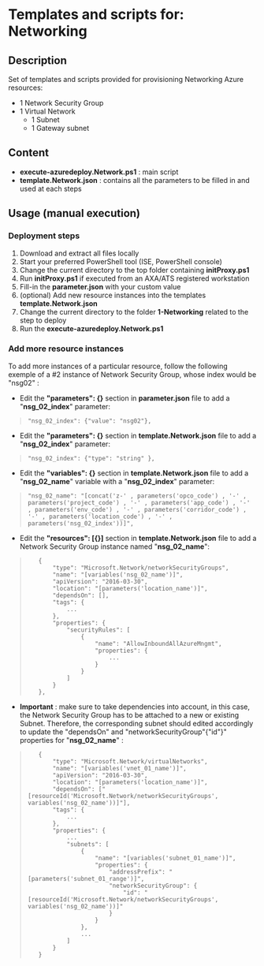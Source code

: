 # Templates and scripts for: Networking 

## Description
Set of templates and scripts provided for provisioning Networking Azure resources:
* 1 Network Security Group
* 1 Virtual Network
  * 1 Subnet
  * 1 Gateway subnet

## Content
* **execute-azuredeploy.Network.ps1** : main script
* **template.Network.json** : contains all the parameters to be filled in and used at each steps

## Usage (manual execution)

### Deployment steps
1. Download and extract all files locally
2. Start your preferred PowerShell tool (ISE, PowerShell console)
3. Change the current directory to the top folder containing **initProxy.ps1**
4. Run **initProxy.ps1** if executed from an AXA/ATS registered workstation 
5. Fill-in the **parameter.json** with your custom value
6. (optional) Add new resource instances into the templates **template.Network.json**
7. Change the current directory to the folder **1-Networking** related to the step to deploy
8. Run the **execute-azuredeploy.Network.ps1**

### Add more resource instances
To add more instances of a particular resource, follow the following exemple of a #2 instance of Network Security Group, whose index would be "nsg02" :
* Edit the **"parameters": {}** section in **parameter.json** file to add a "**nsg_02_index**" parameter:
> `"nsg_02_index": {"value": "nsg02"},`

* Edit the **"parameters": {}** section in **template.Network.json** file to add a "**nsg_02_index**" parameter:
> `"nsg_02_index": {"type": "string" },`

* Edit the **"variables": {}** section in **template.Network.json** file to add a "**nsg_02_name**" variable with a "**nsg_02_index**" parameter:
> `"nsg_02_name": "[concat('z-' , parameters('opco_code') , '-' , parameters('project_code') , '-' , parameters('app_code') , '-' , parameters('env_code') , '-' , parameters('corridor_code') , '-' , parameters('location_code') , '-' , parameters('nsg_02_index'))]",`

* Edit the **"resources": [{}]** section in **template.Network.json** file to add a Network Security Group instance named "**nsg_02_name**":
>        {
>            "type": "Microsoft.Network/networkSecurityGroups",
>            "name": "[variables('nsg_02_name')]",
>            "apiVersion": "2016-03-30",
>            "location": "[parameters('location_name')]",
>            "dependsOn": [],
>            "tags": {
>                ...
>            },
>            "properties": {
>                "securityRules": [
>                    {
>                        "name": "AllowInboundAllAzureMngmt",
>                        "properties": {
>                            ...
>                        }
>                    }
>                ]
>            }
>        },

* **Important** : make sure to take dependencies into account, in this case, the Network Security Group has to be attached to a new or existing Subnet. Therefore, the corresponding subnet should edited accordingly to update the "dependsOn" and "networkSecurityGroup"{"id"}" properties for "**nsg_02_name**" :
>        {
>            "type": "Microsoft.Network/virtualNetworks",
>            "name": "[variables('vnet_01_name')]",
>            "apiVersion": "2016-03-30",
>            "location": "[parameters('location_name')]",
>            "dependsOn": ["[resourceId('Microsoft.Network/networkSecurityGroups', variables('nsg_02_name'))]"],
>            "tags": {
>                ...
>            },
>            "properties": {
>                ...
>                "subnets": [
>                    {
>                        "name": "[variables('subnet_01_name')]",
>                        "properties": {
>                            "addressPrefix": "[parameters('subnet_01_range')]",
>                            "networkSecurityGroup": {
>                                "id": "[resourceId('Microsoft.Network/networkSecurityGroups', variables('nsg_02_name'))]"
>                            }
>                        }
>                    },
>                    ...
>                ]
>            }
>        }
